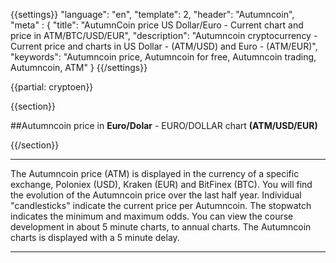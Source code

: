 {{settings}}
  "language": "en",
  "template": 2,
  "header": "Autumncoin",
  "meta" : {
    "title": "AutumnCoin price US Dollar/Euro - Current chart and price in ATM/BTC/USD/EUR",
    "description": "Autumncoin cryptocurrency - Current price and charts in US Dollar - (ATM/USD) and Euro - (ATM/EUR)",
    "keywords": "Autumncoin price, Autumncoin for free, Autumncoin trading, Autumncoin, ATM"
  }
{{/settings}}

{{partial: cryptoen}}

{{section}}


##Autumncoin price in **Euro/Dolar** - EURO/DOLLAR chart **(ATM/USD/EUR)**

<!-- TradingView Widget BEGIN -->
<script type="text/javascript">
baseUrl = "https://widgets.cryptocompare.com/";
var scripts = document.getElementsByTagName("script");
var embedder = scripts[ scripts.length - 1 ];
(function (){
var appName = encodeURIComponent(window.location.hostname);
if(appName==""){appName="local";}
var s = document.createElement("script");
s.type = "text/javascript";
s.async = true;
var theUrl = baseUrl+'serve/v3/coin/chart?fsym=ATM&tsyms=USD,EUR,BTC';
s.src = theUrl + ( theUrl.indexOf("?") >= 0 ? "&" : "?") + "app=" + appName;
embedder.parentNode.appendChild(s);
})();
</script>
<!-- TradingView Widget END -->

{{/section}}

- - -
The Autumncoin price (ATM) is displayed in the currency of a specific exchange, Poloniex (USD),  Kraken (EUR) and BitFinex (BTC). You will find the evolution of the Autumncoin price over the last half year. Individual "candlesticks" indicate the current price per Autumncoin. The stopwatch indicates the minimum and maximum odds. You can view the course development in about 5 minute charts, to annual charts. The Autumncoin charts is displayed with a 5 minute delay.
- - -





